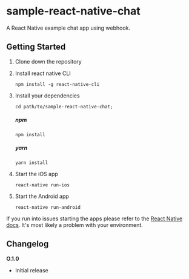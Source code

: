 # sample-react-native-chat
A React Native example chat app using webhook.

## Getting Started

1. Clone down the repository

2. Install react native CLI

    ```
    npm install -g react-native-cli
    ```

3. Install your dependencies
   
    ```
    cd path/to/sample-react-native-chat;
    ```
    
    ##### npm
    ```
    npm install
    ```
    ##### yarn
    ```
    yarn install
    ```

4. Start the iOS app

    ```
    react-native run-ios
    ```

5. Start the Android app

    ```
    react-native run-android
    ```

If you run into issues starting the apps please refer to the [React Native docs](https://facebook.github.io/react-native/docs/getting-started.html). It's most likely a problem with your environment.

## Changelog

__O.1.0__

- Initial release
